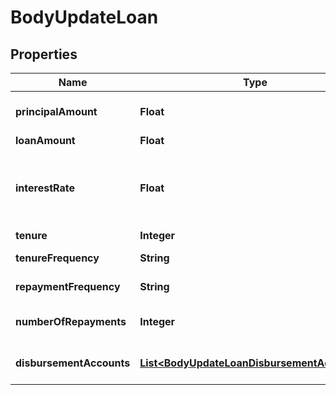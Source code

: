 

# BodyUpdateLoan


## Properties

Name | Type | Description | Notes
------------ | ------------- | ------------- | -------------
**principalAmount** | **Float** | Total Loan Amount to the Borrower (in Rupees) |  [optional]
**loanAmount** | **Float** | Total Loan Amount |  [optional]
**interestRate** | **Float** | Reducing balance interest rate of the customer in %. This is the interest rate to be mentioned in the sanction letter as well |  [optional]
**tenure** | **Integer** | Tenure of the loan |  [optional]
**tenureFrequency** | **String** | Daily / Weekly / Monthly |  [optional]
**repaymentFrequency** | **String** | Daily / Weekly / Monthly / Bullet |  [optional]
**numberOfRepayments** | **Integer** | Number of repayments as per the repayment schedule |  [optional]
**disbursementAccounts** | [**List&lt;BodyUpdateLoanDisbursementAccounts&gt;**](BodyUpdateLoanDisbursementAccounts.md) | Refer table DisbursementAccounts for attributes |  [optional]



